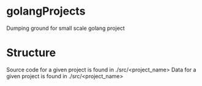 # golangProjects
Dumping ground for small scale golang project

# Structure
Source code for a given project is found in ./src/<project_name>
Data for a given project is found in ./src/<project_name>
